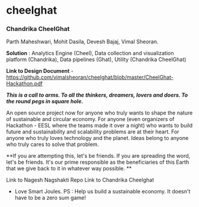 # cheelghat

### Chandrika CheelGhat
Parth Maheshwari, Mohit Dasila, Devesh Bajaj, Vimal Sheoran.

**Solution** : Analytics Engine (Cheel), Data collection and visualization platform (Chandrika), Data pipelines (Ghat), Utility   (Chandrika CheelGhat)

**Link to Design Document** - https://github.com/vimalsheoran/cheelghat/blob/master/CheelGhat-Hackathon.pdf

***This is a call to arms.
To all the thinkers, dreamers, lovers and doers.
To the round pegs in square hole.***

An open source project now for anyone who truly wants to shape the nature of sustainable and circular economy.
For anyone (even organizers of Hackathon - EESL where the teams made it over a night) who wants to build future and sustainability and scalability problems are at their heart. For anyone who truly loves technology and the planet.
Ideas belong to anyone who truly cares to solve that problem.

**If you are attempting this, let's be friends.
If you are spreading the word, let's be friends.
It's our prime responsible as the beneficiaries of this Earth that we give back to it in whatever way possible.
**

Link to Nagesh Nagshakti Repo
Link to Chandrika Cheelghat

- Love Smart Joules.
PS : Help us build a sustainable economy. It doesn't have to be a zero sum game!

